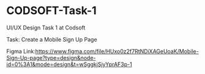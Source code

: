 # CODSOFT-Task-1
UI/UX Design Task 1 at Codsoft

Task: Create a Mobile Sign Up Page

Figma Link:https://www.figma.com/file/HUxo0z2f7RtNDiXAGeUoaK/Mobile-Sign-Up-page?type=design&node-id=0%3A1&mode=design&t=wSggkjSjyYprAF3p-1
